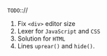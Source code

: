 `TODO`:://
1. Fix `<div>` editor size
2. Lexer for `JavaScript` and `CSS`
3. Solution for `HTML`
4. Lines `uprear()` and `hide()`. 